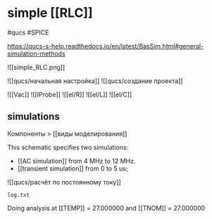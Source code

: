 # simple [[RLC]]
#qucs #SPICE 

https://qucs-s-help.readthedocs.io/en/latest/BasSim.html#general-simulation-methods

![[simple_RLC.png]]

![[qucs/начальная настройка]]
![[qucs/создание проекта]]

![[Vac]]
![[IProbe]]
![[el/R]]
![[el/L]]
![[el/C]]

## simulations

Компоненты > [[виды моделирования]]

This schematic specifies two simulations:

-   [[AC simulation]] from 4 MHz to 12 MHz.
-   [[transient simulation]] from 0 to 5 us;

![[qucs/расчёт по постоянному току]]

`log.txt`

Doing analysis at [[TEMP]] = 27.000000 and [[TNOM]] = 27.000000
